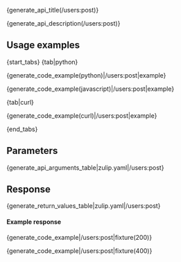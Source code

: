 {generate_api_title(/users:post)}

{generate_api_description(/users:post)}

## Usage examples

{start_tabs}
{tab|python}

{generate_code_example(python)|/users:post|example}

{generate_code_example(javascript)|/users:post|example}

{tab|curl}

{generate_code_example(curl)|/users:post|example}

{end_tabs}

## Parameters

{generate_api_arguments_table|zulip.yaml|/users:post}

## Response

{generate_return_values_table|zulip.yaml|/users:post}

#### Example response

{generate_code_example|/users:post|fixture(200)}

{generate_code_example|/users:post|fixture(400)}
